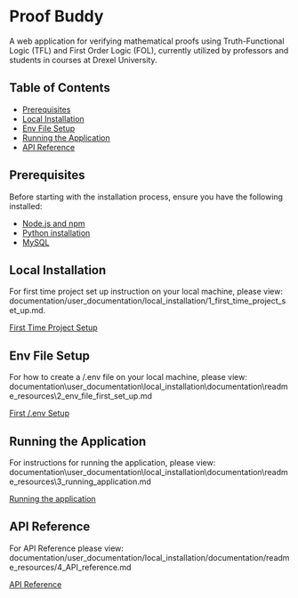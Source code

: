 # Proof Buddy
A web application for verifying mathematical proofs using Truth-Functional Logic (TFL) and First Order Logic (FOL), currently utilized by professors and students in courses at Drexel University.

## Table of Contents
- [Prerequisites](#prerequisites)
- [Local Installation](#Local-Installation)
- [Env File Setup](#Env-File-Setup)
- [Running the Application](#running-the-application)
- [API Reference](#api-reference)
## Prerequisites

Before starting with the installation process, ensure you have the following installed:

- [Node.js and npm](https://nodejs.org/en/download/)
- [Python installation](https://www.python.org/downloads/release/python-3122/)
- [MySQL](https://dev.mysql.com/downloads/installer/)


## Local Installation

For first time project set up instruction on your local machine, please view: documentation/user_documentation/local_installation/1_first_time_project_set_up.md. 

[First Time Project Setup](documentation/user_documentation/local_installation/documentation/readme_resources/1_first_time_project_set_up.md)

## Env File Setup

For how to create a /.env file on your local machine, please view: documentation\user_documentation\local_installation\documentation\readme_resources\2_env_file_first_set_up.md

[First /.env Setup](documentation\user_documentation\local_installation\documentation\readme_resources\2_env_file_first_set_up.md)

## Running the Application

For instructions for running the application, please view: documentation\user_documentation\local_installation\documentation\readme_resources\3_running_application.md

[Running the application](documentation\user_documentation\local_installation\documentation\readme_resources\3_running_application.md)

## API Reference

For API Reference please view: documentation/user_documentation/local_installation/documentation/readme_resources/4_API_reference.md


[API Reference](documentation/user_documentation/local_installation/documentation/readme_resources/4_API_reference.md)
